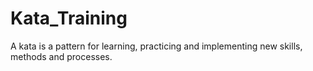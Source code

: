 # Kata_Training
 A kata is a pattern for learning, practicing and implementing new skills, methods and processes. 
